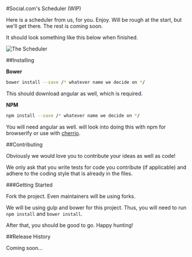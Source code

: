 #Social.com's Scheduler (WIP)

Here is a scheduler from us, for you. Enjoy. Will be rough at the start, but we'll
get there. The rest is coming soon.

It should look something like this below when finished.

![The Scheduler](https://s3-eu-west-1.amazonaws.com/socialdotcom/sdc-scheduler.PNG)

##Installing

**Bower**
```sh
bower install --save /* whatever name we decide on */
```
This should download angular as well, which is required.


**NPM**
```sh
npm install --save /* whatever name we decide on */
```
You will need angular as well. will look into doing this with npm for browserify
or use with [cherrio][1].

##Contributing

Obviously we would love you to contribute your ideas as well as code!

We only ask that you write tests for code you contribute (if applicable) and
adhere to the coding style that is already in the files.

###Getting Started

Fork the project. Even maintainers will be using forks.

We will be using gulp and bower for this project. Thus, you will need to run `npm install`
and `bower install`.

After that, you should be good to go. Happy hunting!

##Release History

Coming soon...

[1]: https://www.npmjs.com/package/cheerio

